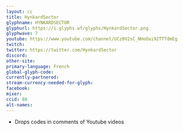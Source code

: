 ```yaml
---
layout: cc
title: HynkardSector
glyphname: HYNKARDSECTOR
glyphurl: https://i.glyphs.wf/glyphs/HynkardSector.png
glyphwave: 7
youtube: https://www.youtube.com/channel/UCz0V2sC_NHoOai92TTTdmEg
twitch: 
twitter: https://twitter.com/HynkardSector
discord: 
other-site: 
primary-language: French
global-glyph-code: 
currently-partnered: 
stream-currency-needed-for-glyph: 
facebook: 
mixer: 
ccid: 88
alt-names: 
---
```

* Drops codes in comments of Youtube videos
